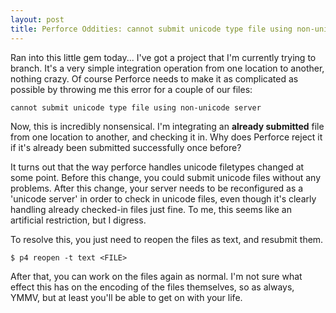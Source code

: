 ```yaml
---
layout: post
title: Perforce Oddities: cannot submit unicode type file using non-unicode server
---
```

Ran into this little gem today... I've got a project that I'm currently trying to branch. It's a very simple integration operation from one location to another, nothing crazy. Of course Perforce needs to make it as complicated as possible by throwing me this error for a couple of our files:

`cannot submit unicode type file using non-unicode server`

Now, this is incredibly nonsensical. I'm integrating an __already submitted__ file from one location to another, and checking it in. Why does Perforce reject it if it's already been submitted successfully once before?

It turns out that the way perforce handles unicode filetypes changed at some point. Before this change, you could submit unicode files without any problems. After this change, your server needs to be reconfigured as a 'unicode server' in order to check in unicode files, even though it's clearly handling already checked-in files just fine. To me, this seems like an artificial restriction, but I digress.

To resolve this, you just need to reopen the files as text, and resubmit them.
    
    $ p4 reopen -t text <FILE>

After that, you can work on the files again as normal. I'm not sure what effect this has on the encoding of the files themselves, so as always, YMMV, but at least you'll be able to get on with your life.

